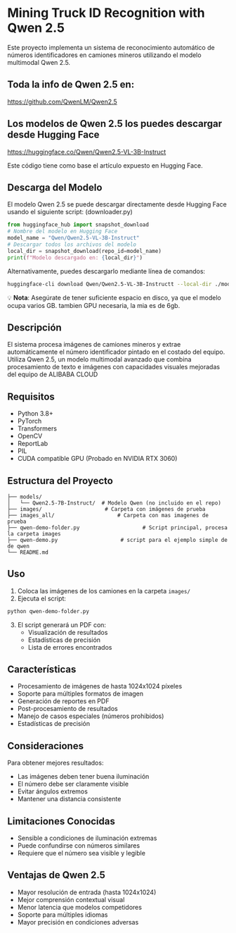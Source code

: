 # Mining Truck ID Recognition with Qwen 2.5
Este proyecto implementa un sistema de reconocimiento automático de números identificadores en camiones mineros utilizando el modelo multimodal Qwen 2.5.

## Toda la info de Qwen 2.5 en:
https://github.com/QwenLM/Qwen2.5

## Los modelos de Qwen 2.5 los puedes descargar desde Hugging Face
https://huggingface.co/Qwen/Qwen2.5-VL-3B-Instruct

Este código tiene como base el artículo expuesto en Hugging Face.

## Descarga del Modelo
El modelo Qwen 2.5 se puede descargar directamente desde Hugging Face usando el siguiente script: (downloader.py)

```python
from huggingface_hub import snapshot_download
# Nombre del modelo en Hugging Face
model_name = "Qwen/Qwen2.5-VL-3B-Instruct"
# Descargar todos los archivos del modelo
local_dir = snapshot_download(repo_id=model_name)
print(f"Modelo descargado en: {local_dir}")
```

Alternativamente, puedes descargarlo mediante línea de comandos:
```bash
huggingface-cli download Qwen/Qwen2.5-VL-3B-Instructt --local-dir ./models/Qwen2.5-VL-3B-Instruct
```

💡 **Nota**: Asegúrate de tener suficiente espacio en disco, ya que el modelo ocupa varios GB. tambien GPU necesaria, la mia es de 6gb.
 
## Descripción
El sistema procesa imágenes de camiones mineros y extrae automáticamente el número identificador pintado en el costado del equipo. Utiliza Qwen 2.5, un modelo multimodal avanzado que combina procesamiento de texto e imágenes con capacidades visuales mejoradas del equipo de ALIBABA CLOUD

## Requisitos
- Python 3.8+
- PyTorch
- Transformers
- OpenCV
- ReportLab
- PIL
- CUDA compatible GPU (Probado en NVIDIA RTX 3060)

## Estructura del Proyecto
```
├── models/
│   └── Qwen2.5-7B-Instruct/  # Modelo Qwen (no incluido en el repo)
├── images/                    # Carpeta con imágenes de prueba
├── images_all/                    # Carpeta con mas imagenes de prueba
├── qwen-demo-folder.py                    # Script principal, procesa la carpeta images
├── qwen-demo.py                    # script para el ejemplo simple de de qwen
└── README.md
```

## Uso
1. Coloca las imágenes de los camiones en la carpeta `images/`
2. Ejecuta el script:
```bash
python qwen-demo-folder.py
```
3. El script generará un PDF con:
   - Visualización de resultados
   - Estadísticas de precisión
   - Lista de errores encontrados
 
## Características
- Procesamiento de imágenes de hasta 1024x1024 píxeles
- Soporte para múltiples formatos de imagen
- Generación de reportes en PDF
- Post-procesamiento de resultados
- Manejo de casos especiales (números prohibidos)
- Estadísticas de precisión

## Consideraciones
Para obtener mejores resultados:
- Las imágenes deben tener buena iluminación
- El número debe ser claramente visible
- Evitar ángulos extremos
- Mantener una distancia consistente

## Limitaciones Conocidas
- Sensible a condiciones de iluminación extremas
- Puede confundirse con números similares
- Requiere que el número sea visible y legible

## Ventajas de Qwen 2.5
- Mayor resolución de entrada (hasta 1024x1024)
- Mejor comprensión contextual visual
- Menor latencia que modelos competidores
- Soporte para múltiples idiomas
- Mayor precisión en condiciones adversas